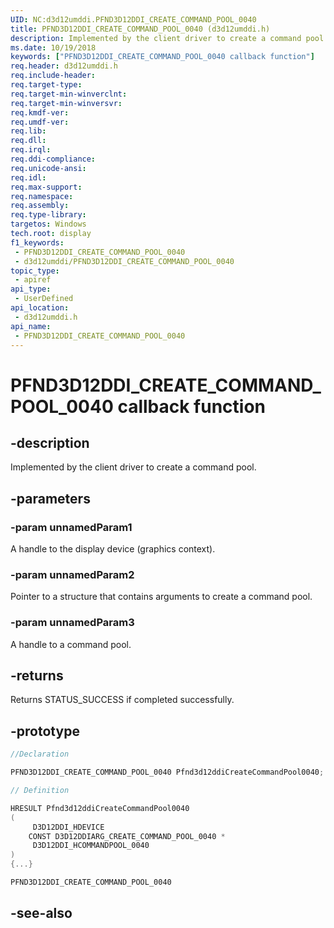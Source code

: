 ```yaml
---
UID: NC:d3d12umddi.PFND3D12DDI_CREATE_COMMAND_POOL_0040
title: PFND3D12DDI_CREATE_COMMAND_POOL_0040 (d3d12umddi.h)
description: Implemented by the client driver to create a command pool.
ms.date: 10/19/2018
keywords: ["PFND3D12DDI_CREATE_COMMAND_POOL_0040 callback function"]
req.header: d3d12umddi.h
req.include-header: 
req.target-type: 
req.target-min-winverclnt: 
req.target-min-winversvr: 
req.kmdf-ver: 
req.umdf-ver: 
req.lib: 
req.dll: 
req.irql: 
req.ddi-compliance: 
req.unicode-ansi: 
req.idl: 
req.max-support: 
req.namespace: 
req.assembly: 
req.type-library: 
targetos: Windows
tech.root: display
f1_keywords:
 - PFND3D12DDI_CREATE_COMMAND_POOL_0040
 - d3d12umddi/PFND3D12DDI_CREATE_COMMAND_POOL_0040
topic_type:
 - apiref
api_type:
 - UserDefined
api_location:
 - d3d12umddi.h
api_name:
 - PFND3D12DDI_CREATE_COMMAND_POOL_0040
---
```


# PFND3D12DDI_CREATE_COMMAND_POOL_0040 callback function


## -description

Implemented by the client driver to create a command pool.

## -parameters

### -param unnamedParam1

A handle to the display device (graphics context).

### -param unnamedParam2

Pointer to a structure that contains arguments to create a command pool.

### -param unnamedParam3

A handle to a command pool.

## -returns

Returns STATUS_SUCCESS if completed successfully.

## -prototype

```cpp
//Declaration

PFND3D12DDI_CREATE_COMMAND_POOL_0040 Pfnd3d12ddiCreateCommandPool0040;

// Definition

HRESULT Pfnd3d12ddiCreateCommandPool0040
(
	 D3D12DDI_HDEVICE
	CONST D3D12DDIARG_CREATE_COMMAND_POOL_0040 *
	 D3D12DDI_HCOMMANDPOOL_0040
)
{...}

PFND3D12DDI_CREATE_COMMAND_POOL_0040


```

## -see-also

